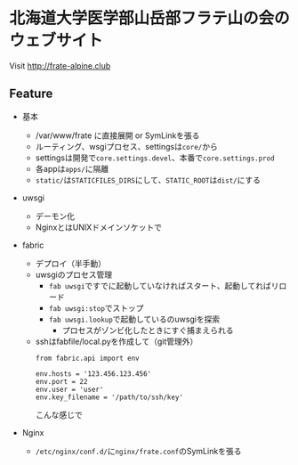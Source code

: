 # 北海道大学医学部山岳部フラテ山の会のウェブサイト

Visit <http://frate-alpine.club>

## Feature

* 基本
  * /var/www/frate に直接展開 or SymLinkを張る
  * ルーティング、wsgiプロセス、settingsは`core/`から
  * settingsは開発で`core.settings.devel`、本番で`core.settings.prod`
  * 各appは`apps/`に隔離
  * `static/`は`STATICFILES_DIRS`にして、`STATIC_ROOT`は`dist/`にする

* uwsgi
  * デーモン化
  * NginxとはUNIXドメインソケットで

* fabric
  * デプロイ（半手動）
  * uwsgiのプロセス管理
    * `fab uwsgi`ですでに起動していなければスタート、起動してればリロード
    * `fab uwsgi:stop`でストップ
    * `fab uwsgi.lookup`で起動しているのuwsgiを探索
      * プロセスがゾンビ化したときにすぐ捕まえられる
  * sshはfabfile/local.pyを作成して（git管理外）
    ```
    from fabric.api import env

    env.hosts = '123.456.123.456'
    env.port = 22
    env.user = 'user'
    env.key_filename = '/path/to/ssh/key'
    ```
    こんな感じで

* Nginx
  * `/etc/nginx/conf.d/`に`nginx/frate.conf`のSymLinkを張る

